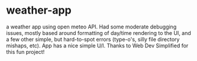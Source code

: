 # weather-app

a weather app using open meteo API. Had some moderate debugging issues, mostly based around formatting of day/time rendering to the UI, and a few other simple, but hard-to-spot errors (type-o's, silly file directory mishaps, etc). App has a nice simple U/I. Thanks to Web Dev Simplified for this fun project!
